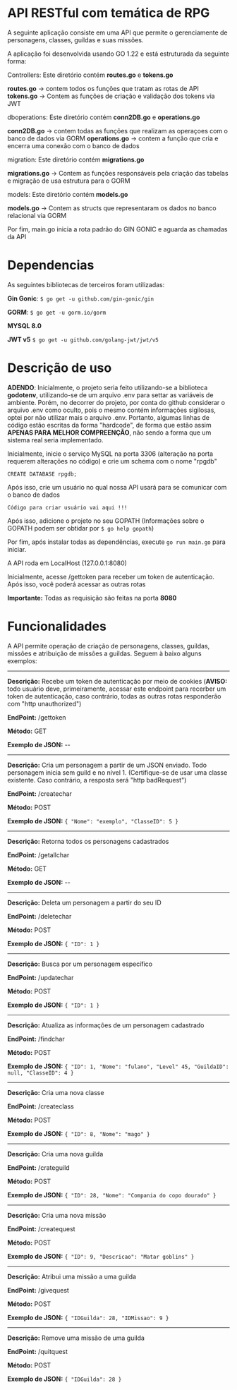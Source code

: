 # API RESTful com temática de RPG

A seguinte aplicação consiste em uma API que permite o gerenciamente de personagens, classes, guildas e suas missões.

A aplicação foi desenvolvida usando GO 1.22 e está estruturada da seguinte forma:

Controllers: Este diretório contém **routes.go** e **tokens.go**

**routes.go** -> contem todos os funções que tratam as rotas de API
**tokens.go** -> Contem as funções de criação e validação dos tokens via JWT

dboperations: Este diretório contém **conn2DB.go** e **operations.go**

**conn2DB.go** -> contem todas as funções que realizam as operaçoes com o banco de dados via GORM
**operations.go** -> contem a função que cria e encerra uma conexão com o banco de dados

migration: Este diretório contém **migrations.go**

**migrations.go** -> Contem as funções responsáveis pela criação das tabelas e migração de usa estrutura para o GORM

models: Este diretório contém **models.go**

**models.go** -> Contem as structs que representaram os dados no banco relacional via GORM

Por fim, main.go inicia a rota padrão do GIN GONIC e aguarda as chamadas da API

# Dependencias

As seguintes bibliotecas de terceiros foram utilizadas:

**Gin Gonic**: ``` $ go get -u github.com/gin-gonic/gin ```

**GORM**: ```$ go get -u gorm.io/gorm```

**MYSQL 8.0**

**JWT v5** ```$ go get -u github.com/golang-jwt/jwt/v5```

# Descrição de uso

**ADENDO**: Inicialmente, o projeto seria feito utilizando-se a biblioteca **godotenv**, utilizando-se de um arquivo .env para settar as variáveis de ambiente. Porém, no decorrer do projeto, por conta do github considerar o arquivo .env como oculto, pois o mesmo contém informações sigilosas, optei por não utilizar mais o arquivo .env. Portanto, algumas linhas de código estão escritas da forma "hardcode", de forma que estão assim **APENAS PARA MELHOR COMPREENÇÃO**, não sendo a forma que um sistema real seria implementado.

Inicialmente, inicie o serviço MySQL na porta 3306 (alteração na porta requerem alterações no código) e crie um schema com o nome "rpgdb"

```CREATE DATABASE rpgdb;```

Após isso, crie um usuário no qual nossa API usará para se comunicar com o banco de dados

```Código para criar usuário vai aqui !!!```

Após isso, adicione o projeto no seu GOPATH (Informações sobre o GOPATH podem ser obtidar por ```$ go help gopath```)

Por fim, após instalar todas as dependências, execute ```go run main.go``` para iniciar.

A API roda em LocalHost (127.0.0.1:8080)

Inicialmente, acesse /gettoken para receber um token de autenticação. Após isso, você poderá acessar as outras rotas

**Importante:** Todas as requisição são feitas na porta **8080**

# Funcionalidades

A API permite operação de criação de personagens, classes, guildas, missões e atribuição de missões a guildas. Seguem à baixo alguns exemplos:

-------------------------------------------------------------------------------------------------------------------------------------
**Descrição:** Recebe um token de autenticação por meio de cookies (**AVISO:** todo usuário deve, primeiramente, acessar este endpoint para recerber um token de autenticação, caso contrário, todas as outras rotas responderão com "http unauthorized")

**EndPoint:** /gettoken

**Método:**  GET

**Exemplo de JSON:** --

-------------------------------------------------------------------------------------------------------------------------------------
**Descrição:** Cria um personagem a partir de um JSON enviado. Todo personagem inicia sem guild e no nível 1. (Certifique-se de usar uma classe existente. Caso contrário, a resposta será "http badRequest")

**EndPoint:** /createchar

**Método:**  POST

**Exemplo de JSON:** ```{
    "Nome": "exemplo",
    "ClasseID": 5
}```

-------------------------------------------------------------------------------------------------------------------------------------
**Descrição:** Retorna todos os personagens cadastrados

**EndPoint:** /getallchar

**Método:**  GET

**Exemplo de JSON:** --

-------------------------------------------------------------------------------------------------------------------------------------
**Descrição:** Deleta um personagem a partir do seu ID

**EndPoint:** /deletechar

**Método:**  POST

**Exemplo de JSON:** ```{
    "ID": 1
}```

-------------------------------------------------------------------------------------------------------------------------------------
**Descrição:** Busca por um personagem específico

**EndPoint:** /updatechar

**Método:**  POST

**Exemplo de JSON:** ```{
    "ID": 1
}```

-------------------------------------------------------------------------------------------------------------------------------------
**Descrição:** Atualiza as informações de um personagem cadastrado

**EndPoint:** /findchar

**Método:**  POST

**Exemplo de JSON:** ```{
    "ID": 1,
    "Nome": "fulano",
    "Level" 45,
    "GuildaID": null,
    "ClasseID": 4
}```

-------------------------------------------------------------------------------------------------------------------------------------
**Descrição:** Cria uma nova classe

**EndPoint:** /createclass

**Método:**  POST

**Exemplo de JSON:** ```{
    "ID": 8,
    "Nome": "mago"
}```

-------------------------------------------------------------------------------------------------------------------------------------
**Descrição:** Cria uma nova guilda

**EndPoint:** /crateguild

**Método:**  POST

**Exemplo de JSON:** ```{
    "ID": 28,
    "Nome": "Compania do copo dourado"
}```

-------------------------------------------------------------------------------------------------------------------------------------
**Descrição:** Cria uma nova missão

**EndPoint:** /createquest

**Método:**  POST

**Exemplo de JSON:** ```{
    "ID": 9,
    "Descricao": "Matar goblins"
}```

-------------------------------------------------------------------------------------------------------------------------------------
**Descrição:** Atribui uma missão a uma guilda

**EndPoint:** /givequest

**Método:**  POST

**Exemplo de JSON:** ```{
    "IDGuilda": 28,
    "IDMissao": 9
}```

-------------------------------------------------------------------------------------------------------------------------------------
**Descrição:** Remove uma missão de uma guilda

**EndPoint:** /quitquest

**Método:**  POST

**Exemplo de JSON:** ```{
    "IDGuilda": 28
}```
